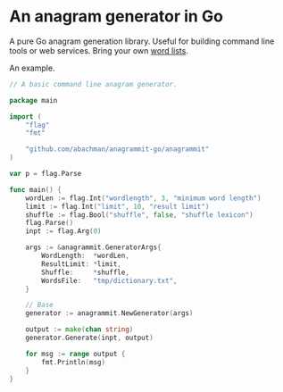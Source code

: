 # An anagram generator in Go

A pure Go anagram generation library. Useful for building command line tools or
web services. Bring your own [word lists](http://www.anagrammy.com/resources/wordlists.html).

An example.

```go
// A basic command line anagram generator.

package main

import (
	"flag"
	"fmt"

	"github.com/abachman/anagrammit-go/anagrammit"
)

var p = flag.Parse

func main() {
	wordLen := flag.Int("wordlength", 3, "minimum word length")
	limit := flag.Int("limit", 10, "result limit")
	shuffle := flag.Bool("shuffle", false, "shuffle lexicon")
	flag.Parse()
	inpt := flag.Arg(0)

	args := &anagrammit.GeneratorArgs{
		WordLength:  *wordLen,
		ResultLimit: *limit,
		Shuffle:     *shuffle,
		WordsFile:   "tmp/dictionary.txt",
	}

	// Base
	generator := anagrammit.NewGenerator(args)

	output := make(chan string)
	generator.Generate(inpt, output)

	for msg := range output {
		fmt.Println(msg)
	}
}
```
